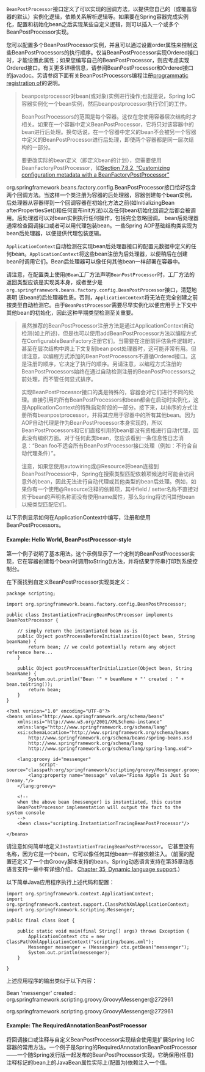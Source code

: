 `BeanPostProcessor`接口定义了可以实现的回调方法，以提供您自己的（或覆盖容器的默认）实例化逻辑，依赖关系解析逻辑等。如果要在Spring容器完成实例化，配置和初始化bean之后实现某些自定义逻辑，则可以插入一个或多个BeanPostProcessor实现。

您可以配置多个BeanPostProcessor实例，并且可以通过设置order属性来控制这些BeanPostProcessors的执行顺序。仅当BeanPostProcessor实现Ordered接口时，才能设置此属性；如果您编写自己的BeanPostProcessor，则应考虑实现Ordered接口。有关更多详细信息，请参阅BeanPostProcessor和Ordered接口的javadoc。另请参阅下面有关BeanPostProcessors编程注册[programmatic registration of](https://docs.spring.io/spring/docs/4.3.20.RELEASE/spring-framework-reference/htmlsingle/#beans-factory-programmatically-registering-beanpostprocessors)的说明。

> beanpostprocessor对bean\(或对象\)实例进行操作;也就是说，Spring IoC容器实例化一个bean实例，然后beanpostprocessor执行它们的工作。
>
> BeanPostProcessors的范围是每个容器。这仅在您使用容器层次结构时才相关。如果在一个容器中定义BeanPostProcessor，它将只对该容器中的bean进行后处理。换句话说，在一个容器中定义的bean不会被另一个容器中定义的BeanPostProcessor进行后处理，即使两个容器都是同一层次结构的一部分。
>
> 要更改实际的bean定义（即定义bean的计划），您需要使用BeanFactoryPostProcessor，如[Section 7.8.2, “Customizing configuration metadata with a BeanFactoryPostProcessor”](https://docs.spring.io/spring/docs/4.3.20.RELEASE/spring-framework-reference/htmlsingle/#beans-factory-extension-factory-postprocessors)

org.springframework.beans.factory.config.BeanPostProcessor接口恰好包含两个回调方法。当这样一个类注册为容器的后处理器，容器创建每个bean实例，后处理器从容器得到一个回调容器在初始化方法之前\(如InitializingBean afterPropertiesSet\(\)和任何宣布init方法\)以及任何bean初始化回调之后都会被调用。后处理器可以对bean实例执行任何操作，包括完全忽略回调。 bean后处理器通常检查回调接口或者可以用代理包装bean。一些Spring AOP基础结构类实现为bean后处理器，以便提供代理包装逻辑。

`ApplicationContext`自动检测在实现bean后处理器接口的配置元数据中定义的任何bean。`ApplicationContext`将这些bean注册为后处理器，以便稍后在创建bean时调用它们。Bean后处理器可以像任何其他bean一样部署在容器中。

请注意，在配置类上使用`@Bean`工厂方法声明`BeanPostProcessor`时，工厂方法的返回类型应该是实现类本身，或者至少是`org.springframework.beans.factory.config.BeanPostProcessor`接口，清楚地表明 该bean的后处理器性质。否则，`ApplicationContext`将无法在完全创建之前按类型自动检测它。由于`BeanPostProcessor`需要尽早实例化以便应用于上下文中其他bean的初始化，因此这种早期类型检测至关重要。

> 虽然推荐的BeanPostProcessor注册方法是通过ApplicationContext自动检测\(如上所述\)，但是也可以使用addBeanPostProcessor方法以编程方式在ConfigurableBeanFactory注册它们。当需要在注册前评估条件逻辑时，甚至在层次结构中跨上下文复制bean post处理器时，这可能非常有用。但请注意，以编程方式添加的BeanPostProcessors不遵循Ordered接口。这是注册的顺序，它决定了执行的顺序。另请注意，以编程方式注册的BeanPostProcessors始终在通过自动检测注册的BeanPostProcessors之前处理，而不管任何显式排序。
>
> 实现BeanPostProcessor接口的类是特殊的，容器会对它们进行不同的处理。直接引用的所有BeanPostProcessors和bean都会在启动时实例化，这是ApplicationContext的特殊启动阶段的一部分。接下来，以排序的方式注册所有beanpostprocessor，并将其应用于容器中的所有其他bean。因为AOP自动代理是作为BeanPostProcessor本身实现的，所以BeanPostProcessors和它们直接引用的bean都没有资格进行自动代理，因此没有编织方面。对于任何此类bean，您应该看到一条信息性日志消息：“Bean foo不适合所有BeanPostProcessor接口处理（例如：不符合自动代理条件）”。
>
> 注意，如果您使用autowiring或@Resource将bean连接到BeanPostProcessor中，Spring在搜索类型匹配依赖项候选时可能会访问意外的bean，因此无法进行自动代理或其他类型的bean后处理。例如，如果你有一个使用@Resource注释的依赖项，其中field / setter名称不直接对应于bean的声明名称而没有使用name属性，那么Spring将访问其他bean以按类型匹配它们。

以下示例显示如何在ApplicationContext中编写，注册和使用BeanPostProcessors。

#### Example: Hello World, BeanPostProcessor-style

第一个例子说明了基本用法。这个示例显示了一个定制的BeanPostProcessor实现，它在容器创建每个bean时调用toString\(\)方法，并将结果字符串打印到系统控制台。

在下面找到自定义BeanPostProcessor实现类定义：

```
package scripting;

import org.springframework.beans.factory.config.BeanPostProcessor;

public class InstantiationTracingBeanPostProcessor implements BeanPostProcessor {

    // simply return the instantiated bean as-is
    public Object postProcessBeforeInitialization(Object bean, String beanName) {
        return bean; // we could potentially return any object reference here...
    }

    public Object postProcessAfterInitialization(Object bean, String beanName) {
        System.out.println("Bean '" + beanName + "' created : " + bean.toString());
        return bean;
    }
}
```

```
<?xml version="1.0" encoding="UTF-8"?>
<beans xmlns="http://www.springframework.org/schema/beans"
    xmlns:xsi="http://www.w3.org/2001/XMLSchema-instance"
    xmlns:lang="http://www.springframework.org/schema/lang"
    xsi:schemaLocation="http://www.springframework.org/schema/beans
        http://www.springframework.org/schema/beans/spring-beans.xsd
        http://www.springframework.org/schema/lang
        http://www.springframework.org/schema/lang/spring-lang.xsd">

    <lang:groovy id="messenger"
            script-source="classpath:org/springframework/scripting/groovy/Messenger.groovy">
        <lang:property name="message" value="Fiona Apple Is Just So Dreamy."/>
    </lang:groovy>

    <!--
    when the above bean (messenger) is instantiated, this custom
    BeanPostProcessor implementation will output the fact to the system console
    -->
    <bean class="scripting.InstantiationTracingBeanPostProcessor"/>

</beans>
```

请注意如何简单地定义`InstantiationTracingBeanPostProcessor`。 它甚至没有名称，因为它是一个bean，它可以像任何其他bean一样被依赖注入。（前面的配置还定义了一个由Groovy脚本支持的bean。Spring动态语言支持在第35章动态语言支持一章中有详细介绍。 [Chapter 35, Dynamic language support](https://docs.spring.io/spring/docs/4.3.20.RELEASE/spring-framework-reference/htmlsingle/#dynamic-language).）

以下简单Java应用程序执行上述代码和配置：

```
import org.springframework.context.ApplicationContext;
import org.springframework.context.support.ClassPathXmlApplicationContext;
import org.springframework.scripting.Messenger;

public final class Boot {

    public static void main(final String[] args) throws Exception {
        ApplicationContext ctx = new ClassPathXmlApplicationContext("scripting/beans.xml");
        Messenger messenger = (Messenger) ctx.getBean("messenger");
        System.out.println(messenger);
    }

}
```

上述应用程序的输出类似于以下内容：

Bean 'messenger' created : org.springframework.scripting.groovy.GroovyMessenger@272961

org.springframework.scripting.groovy.GroovyMessenger@272961

#### Example: The RequiredAnnotationBeanPostProcessor

将回调接口或注释与自定义BeanPostProcessor实现结合使用是扩展Spring IoC容器的常用方法。一个例子是Spring的RequiredAnnotationBeanPostProcessor——一个随Spring发行版一起发布的BeanPostProcessor实现，它确保用\(任意\)注释标记的bean上的JavaBean属性实际上\(配置为\)依赖注入一个值。

